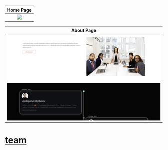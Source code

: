 |      Home Page      |
|:-------------------:|
|![](./image/main.png)|

|      About Page      |
|:--------------------:|
|![](./image/about.png)|

# [team](https://ukmo1dogazy.github.io/team/ 'TEAM')
